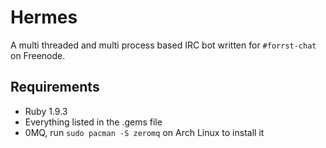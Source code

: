 # Hermes

A multi threaded and multi process based IRC bot written for `#forrst-chat` on
Freenode.

## Requirements

* Ruby 1.9.3
* Everything listed in the .gems file
* 0MQ, run `sudo pacman -S zeromq` on Arch Linux to install it

